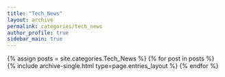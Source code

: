 ```yaml
---
title: "Tech_News"
layout: archive
permalink: categories/tech_news
author_profile: true
sidebar_main: true
---
```



{% assign posts = site.categories.Tech_News %}
{% for post in posts %} {% include archive-single.html type=page.entries_layout %} {% endfor %}